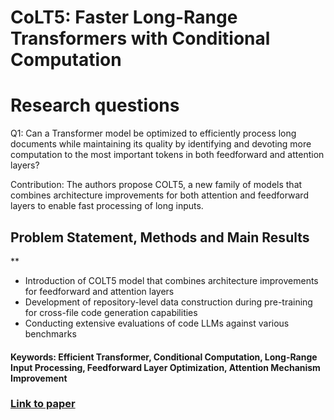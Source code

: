 # CoLT5: Faster Long-Range Transformers with Conditional Computation

# Research questions
Q1: Can a Transformer model be optimized to efficiently process long documents while maintaining its quality by identifying and devoting more computation to the most important tokens in both feedforward and attention layers? 

Contribution: The authors propose COLT5, a new family of models that combines architecture improvements for both attention and feedforward layers to enable fast processing of long inputs.

## Problem Statement, Methods and Main Results
**

* Introduction of COLT5 model that combines architecture improvements for feedforward and attention layers
* Development of repository-level data construction during pre-training for cross-file code generation capabilities
* Conducting extensive evaluations of code LLMs against various benchmarks

#### Keywords: Efficient Transformer, Conditional Computation, Long-Range Input Processing, Feedforward Layer Optimization, Attention Mechanism Improvement


### [Link to paper](https://arxiv.org/abs/2303.09752)
        
